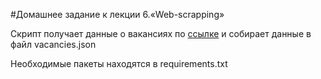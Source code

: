 #Домашнее задание к лекции 6.«Web-scrapping»

Скрипт получает данные о вакансиях по [ссылке](https://spb.hh.ru/vacancy?text=python&area=1&area=2)
и собирает данные в файл vacancies.json

Необходимые пакеты находятся в requirements.txt